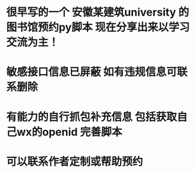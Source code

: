 # 很早写的一个 安徽某建筑university 的图书馆预约py脚本 现在分享出来以学习交流为主！
# 敏感接口信息已屏蔽 如有违规信息可联系删除
# 有能力的自行抓包补充信息 包括获取自己wx的openid 完善脚本
# 可以联系作者定制或帮助预约